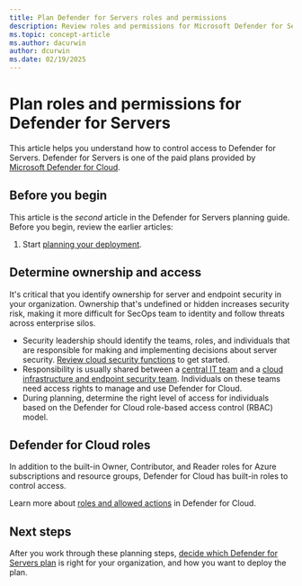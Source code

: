 ```yaml
---
title: Plan Defender for Servers roles and permissions 
description: Review roles and permissions for Microsoft Defender for Servers.
ms.topic: concept-article
ms.author: dacurwin
author: dcurwin
ms.date: 02/19/2025
---
```

# Plan roles and permissions for Defender for Servers

This article helps you understand how to control access to Defender for Servers. Defender for Servers is one of the paid plans provided by [Microsoft Defender for Cloud](defender-for-cloud-introduction.md).

## Before you begin

This article is the *second* article in the Defender for Servers planning guide. Before you begin, review the earlier articles:

1. Start [planning your deployment](plan-defender-for-servers.md).

## Determine ownership and access

It's critical that you identify ownership for server and endpoint security in your organization. Ownership that's undefined or hidden increases security risk, making it more difficult for SecOps team to identity and follow threats across enterprise silos.

- Security leadership should identify the teams, roles, and individuals that are responsible for making and implementing decisions about server security. [Review cloud security functions](/azure/cloud-adoption-framework/organize/cloud-security) to get started.
- Responsibility is usually shared between a [central IT team](/azure/cloud-adoption-framework/organize/central-it) and a [cloud infrastructure and endpoint security team](/azure/cloud-adoption-framework/organize/cloud-security-infrastructure-endpoint). Individuals on these teams need access rights to manage and use Defender for Cloud.
- During planning, determine the right level of access for individuals based on the Defender for Cloud role-based access control (RBAC) model.

## Defender for Cloud roles

In addition to the built-in Owner, Contributor, and Reader roles for Azure subscriptions and resource groups, Defender for Cloud has built-in roles to control access.

Learn more about [roles and allowed actions](permissions.md#roles-and-allowed-actions) in Defender for Cloud.

## Next steps

After you work through these planning steps, [decide which Defender for Servers plan](defender-for-servers-overview.md) is right for your organization, and how you want to deploy the plan.

